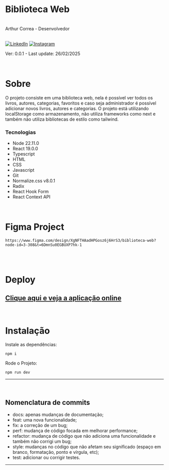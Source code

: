 <div markdown="1">

# Biblioteca Web

<br>
Arthur Correa - Desenvolvedor
<br><br>

[![LinkedIn](https://img.shields.io/badge/LinkedIn-000?style=for-the-badge&logo=linkedin&logoColor=0E76A8)](https://www.linkedin.com/in/arthurcorream/)
[![Instagram](https://img.shields.io/badge/Instagram-000?style=for-the-badge&logo=instagram)](https://www.instagram.com/arthurcoorrea/)

Ver: 0.0.1 - Last update: 26/02/2025

<br>

</div>

<div markdown="1">

# Sobre

O projeto consiste em uma biblioteca web, nela é possível ver todos os livros, autores, categorias, favoritos e caso seja administrador é possível adicionar novos livros, autores e categorias.
O projeto está utilizando localStorage como armazenamento, não utiliza frameworks como next e também não utiliza bibliotecas de estilo como tailwind.

### Tecnologias

- Node 22.11.0
- React 19.0.0
- Typescript
- HTML
- CSS
- Javascript
- Git
- Normalize.css v8.0.1
- Radix
- React Hook Form
- React Context API 

<br>

# Figma Project
~~~
https://www.figma.com/design/XgNFTHAadHPGosz6j6HrS3/biblioteca-web?node-id=3-308&t=6DmnSu0EGBUXP7hk-1
~~~

##

<br>

# Deploy

## [Clique aqui e veja a aplicação online](https://biblioteca-web-eta.vercel.app)

<br>

# Instalação

Instale as dependências:

~~~
npm i
~~~

Rode o Projeto:

~~~
npm run dev
~~~


---------

<br>

Nomenclatura de commits
---------
- docs: apenas mudanças de documentação;
- feat: uma nova funcionalidade;
- fix: a correção de um bug;
- perf: mudança de código focada em melhorar performance;
- refactor: mudança de código que não adiciona uma funcionalidade e também não corrigi um bug;
- style: mudanças no código que não afetam seu significado (espaço em branco, formatação, ponto e vírgula, etc);
- test: adicionar ou corrigir testes.
---------
